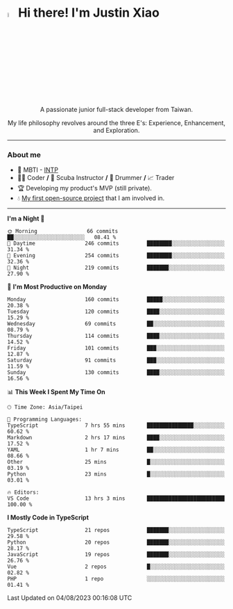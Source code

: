 # <img src="https://media.giphy.com/media/hvRJCLFzcasrR4ia7z/giphy.gif" width="5%">Hi there! I'm Justin Xiao
<p align="center">A passionate junior full-stack developer from Taiwan.  </p>
<p align="center">My life philosophy revolves around the three E's: Experience, Enhancement, and Exploration.</p>

---
### About me
- 👀 MBTI - [INTP](https://www.16personalities.com/intp-personality)
- 👨‍💻 Coder **/** 🤿 Scuba Instructor **/** 🥁 Drummer **/** 📈 Trader
- 🏆 Developing my product's MVP (still private).
- 💧 [My first open-source project](https://github.com/Game-as-a-Service/Game-Lobby-Web) that I am involved in.

---
<!--START_SECTION:waka-->
**I'm a Night 🦉** 

```text
🌞 Morning                66 commits          ██░░░░░░░░░░░░░░░░░░░░░░░   08.41 % 
🌆 Daytime                246 commits         ████████░░░░░░░░░░░░░░░░░   31.34 % 
🌃 Evening                254 commits         ████████░░░░░░░░░░░░░░░░░   32.36 % 
🌙 Night                  219 commits         ███████░░░░░░░░░░░░░░░░░░   27.90 % 
```
📅 **I'm Most Productive on Monday** 

```text
Monday                   160 commits         █████░░░░░░░░░░░░░░░░░░░░   20.38 % 
Tuesday                  120 commits         ████░░░░░░░░░░░░░░░░░░░░░   15.29 % 
Wednesday                69 commits          ██░░░░░░░░░░░░░░░░░░░░░░░   08.79 % 
Thursday                 114 commits         ████░░░░░░░░░░░░░░░░░░░░░   14.52 % 
Friday                   101 commits         ███░░░░░░░░░░░░░░░░░░░░░░   12.87 % 
Saturday                 91 commits          ███░░░░░░░░░░░░░░░░░░░░░░   11.59 % 
Sunday                   130 commits         ████░░░░░░░░░░░░░░░░░░░░░   16.56 % 
```


📊 **This Week I Spent My Time On** 

```text
🕑︎ Time Zone: Asia/Taipei

💬 Programming Languages: 
TypeScript               7 hrs 55 mins       ███████████████░░░░░░░░░░   60.62 % 
Markdown                 2 hrs 17 mins       ████░░░░░░░░░░░░░░░░░░░░░   17.52 % 
YAML                     1 hr 7 mins         ██░░░░░░░░░░░░░░░░░░░░░░░   08.66 % 
Other                    25 mins             █░░░░░░░░░░░░░░░░░░░░░░░░   03.19 % 
Python                   23 mins             █░░░░░░░░░░░░░░░░░░░░░░░░   03.01 % 

🔥 Editors: 
VS Code                  13 hrs 3 mins       █████████████████████████   100.00 % 
```

**I Mostly Code in TypeScript** 

```text
TypeScript               21 repos            ███████░░░░░░░░░░░░░░░░░░   29.58 % 
Python                   20 repos            ███████░░░░░░░░░░░░░░░░░░   28.17 % 
JavaScript               19 repos            ███████░░░░░░░░░░░░░░░░░░   26.76 % 
Vue                      2 repos             █░░░░░░░░░░░░░░░░░░░░░░░░   02.82 % 
PHP                      1 repo              ░░░░░░░░░░░░░░░░░░░░░░░░░   01.41 % 
```




 Last Updated on 04/08/2023 00:16:08 UTC
<!--END_SECTION:waka-->
